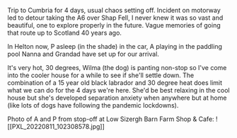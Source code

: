Trip to Cumbria for 4 days, usual chaos setting off. Incident on motorway led to detour taking the A6 over Shap Fell, I never knew it was so vast and beautiful, one to explore properly in the future. Vague memories of going that route up to Scotland 40 years ago.

In Helton now, P asleep (in the shade) in the car, A playing in the paddling pool Nanna and Grandad have set up for our arrival. 

It's very hot, 30 degrees, Wilma (the dog) is panting non-stop so I've come into the cooler house for a while to see if she'll settle down. The combination of a 15 year old black labrador and 30 degree heat does limit what we can do for the 4 days we're here. She'd be best relaxing in the cool house but she's developed separation anxiety when anywhere but at home (like lots of dogs have following the pandemic lockdowns).

Photo of A and P from stop-off at Low Sizergh Barn Farm Shop & Cafe:
![[PXL_20220811_102308578.jpg]]

